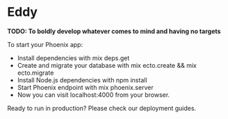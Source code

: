 # Eddy

**TODO: To boldly develop whatever comes to mind and having no targets**

To start your Phoenix app:

  * Install dependencies with mix deps.get
  * Create and migrate your database with mix ecto.create && mix ecto.migrate
  * Install Node.js dependencies with npm install
  * Start Phoenix endpoint with mix phoenix.server
  * Now you can visit localhost:4000 from your browser.

Ready to run in production? Please check our deployment guides.
